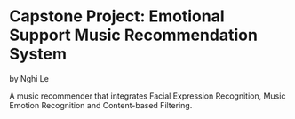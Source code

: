 # Capstone Project: Emotional Support Music Recommendation System
by Nghi Le

A music recommender that integrates Facial Expression Recognition, Music Emotion Recognition and Content-based Filtering.

